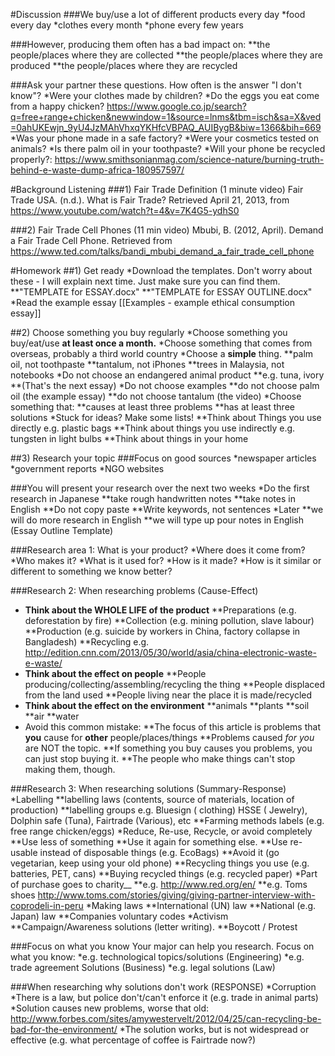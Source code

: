 #Discussion
###We buy/use a lot of different products every day
*food every day
*clothes every month
*phone every few years

###However, producing them often has a bad impact on:
**the people/places where they are collected
**the people/places where they are produced
**the people/places where they are recycled

###Ask your partner these questions.
How often is the answer "I don't know"?
*Were your clothes made by children?
*Do the eggs you eat come from a happy chicken? https://www.google.co.jp/search?q=free+range+chicken&newwindow=1&source=lnms&tbm=isch&sa=X&ved=0ahUKEwjn_9yU4JzMAhVhxqYKHfcVBPAQ_AUIBygB&biw=1366&bih=669
*Was your phone made in a safe factory?
*Were your cosmetics tested on animals?
*Is there palm oil in your toothpaste?
*Will your phone be recycled properly?: https://www.smithsonianmag.com/science-nature/burning-truth-behind-e-waste-dump-africa-180957597/

#Background Listening
###1) Fair Trade Definition  (1 minute video)
<ref>
Fair Trade USA. (n.d.). What is Fair Trade? Retrieved April 21, 2013, from  https://www.youtube.com/watch?t=4&v=7K4G5-ydhS0 

###2) Fair Trade Cell Phones (11 min video)
<ref>
Mbubi, B. (2012, April). Demand a Fair Trade Cell Phone. Retrieved from <a href = "https://www.ted.com/talks/bandi_mbubi_demand_a_fair_trade_cell_phone">https://www.ted.com/talks/bandi_mbubi_demand_a_fair_trade_cell_phone</a>
</ref>
 

#Homework 
##1) Get ready
*Download the templates. Don't worry about these - I will explain next time. Just make sure you can find them.
**"TEMPLATE for ESSAY.docx"
**"TEMPLATE for ESSAY OUTLINE.docx"
*Read the example essay [[Examples - example ethical consumption essay]]

##2) Choose something you buy regularly
*Choose something you buy/eat/use __at least once a month.__
*Choose something that comes from overseas, probably a third world country
*Choose a __simple__ thing.
**palm oil, not toothpaste
**tantalum, not iPhones
**trees in Malaysia, not notebooks
*Do not choose an endangered animal product 
**e.g. tuna, ivory
**(That's the next essay)
*Do not choose examples
**do not choose palm oil (the example essay)
**do not choose tantalum (the video)
*Choose something that:
**causes at least three problems
**has at least three solutions
*Stuck for ideas? Make some lists!
**Think about Things you use directly e.g. plastic bags
**Think about things you use indirectly e.g. tungsten in light bulbs
**Think about things in your home


##3) Research your topic
###Focus on good sources
*newspaper articles
*government reports
*NGO websites

###You will present your research over the next two weeks
*Do the first research in Japanese
**take rough handwritten notes
**take notes in English
**Do not copy paste
**Write keywords, not sentences
*Later
**we will do more research in English
**we will type up pour notes in English (Essay Outline Template)


###Research area 1: What is your product?
*Where does it come from?
*Who makes it?
*What is it used for?
*How is it made?
*How is it similar or different to something we know better?

###Research 2: When researching problems (Cause-Effect)
* __Think about the WHOLE LIFE of the product__
**Preparations (e.g. deforestation by fire)
**Collection (e.g. mining pollution, slave labour)
**Production (e.g. suicide by workers in China, factory collapse in Bangladesh)
**Recycling e.g. http://edition.cnn.com/2013/05/30/world/asia/china-electronic-waste-e-waste/
* __Think about the effect on people__
**People producing/collecting/assembling/recycling the thing
**People displaced from the land used
**People living near the place it is made/recycled
* __Think about the effect on the environment__
**animals
**plants
**soil
**air
**water
* <red>Avoid this common mistake</red>:
**The focus of this article is problems that __you__ cause for __other__ people/places/things
**Problems caused _for you_ are NOT the topic. 
**If something you buy causes you problems, you can just stop buying it.
**The people who make things can't stop making them, though. 

###Research 3: When researching solutions (Summary-Response)
*Labelling
**labelling laws (contents, source of materials, location of production)
**labelling groups e.g. Bluesign ( clothing) HSSE ( Jewelry), Dolphin safe (Tuna), Fairtrade (Various), etc
**Farming methods labels (e.g. free range chicken/eggs)
*Reduce, Re-use, Recycle, or avoid completely
**Use less of something
**Use it again for something else.
**Use re-usable instead of disposable things (e.g. EcoBags)
**Avoid it (go vegetarian, keep using your old phone)
**Recycling things you use (e.g. batteries, PET, cans)
**Buying recycled things (e.g. recycled paper)
*Part of purchase goes to charity__
**e.g. http://www.red.org/en/
**e.g. Toms shoes http://www.toms.com/stories/giving/giving-partner-interview-with-coprodeli-in-peru
*Making laws
**International (UN) law
**National (e.g. Japan) law
**Companies voluntary codes
*Activism
**Campaign/Awareness solutions (letter writing).
**Boycott / Protest

###Focus on what you know
Your major can help you research. Focus on what you know:
*e.g. technological topics/solutions (Engineering)
*e.g. trade agreement Solutions (Business)
*e.g. legal solutions (Law)

###When researching why solutions don't work (RESPONSE)
*Corruption
*There is a law, but police don't/can't enforce it (e.g. trade in animal parts)
*Solution causes new problems, worse that old: http://www.forbes.com/sites/amywestervelt/2012/04/25/can-recycling-be-bad-for-the-environment/
*The solution works, but is not widespread or effective (e.g. what percentage of coffee is Fairtrade now?)


